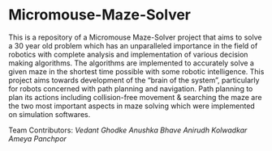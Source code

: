 # Micromouse-Maze-Solver
This is a repository of a Micromouse Maze-Solver project that aims to solve a 30 year old problem which has an unparalleled importance in the field of robotics with complete analysis and implementation of various decision making algorithms. The algorithms are implemented to accurately solve a given maze in the shortest time possible with some robotic intelligence. This project aims towards development of the “brain of the system”, particularly for robots concerned with path planning and navigation. Path planning to plan its actions including collision-free movement &amp; searching the maze are the two most important aspects in maze solving which were implemented on simulation softwares.

Team Contributors:
_Vedant Ghodke
Anushka Bhave
Anirudh Kolwadkar
Ameya Panchpor_
